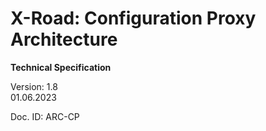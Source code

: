 # X-Road: Configuration Proxy Architecture
**Technical Specification**

Version: 1.8  
01.06.2023
<!-- 1 pages -->
 Doc. ID: ARC-CP